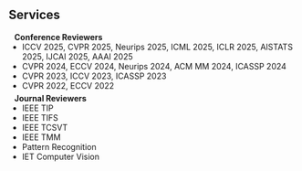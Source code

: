 ## Services

<h4 style="margin:0 10px 0;">Conference Reviewers</h4>

<ul style="margin:0 0 5px;">
  <li><autocolor>ICCV 2025, CVPR 2025, Neurips 2025, ICML 2025, ICLR 2025, AISTATS 2025, IJCAI 2025, AAAI 2025</autocolor></li>
  <li><autocolor>CVPR 2024, ECCV 2024, Neurips 2024, ACM MM 2024, ICASSP 2024</autocolor></li>
  <li><autocolor>CVPR 2023, ICCV 2023, ICASSP 2023</autocolor></li>
  <li><autocolor>CVPR 2022, ECCV 2022</autocolor></li>
</ul>

<h4 style="margin:0 10px 0;">Journal Reviewers</h4>

<ul style="margin:0 0 20px;">
  <li><autocolor>IEEE TIP</autocolor></li>
  <li><autocolor>IEEE TIFS</autocolor></li>
  <li><autocolor>IEEE TCSVT</autocolor></li>
  <li><autocolor>IEEE TMM</autocolor></li>
  <li><autocolor>Pattern Recognition</autocolor></li>
  <li><autocolor>IET Computer Vision</autocolor></li>
</ul>
